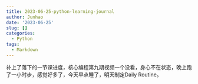 ```yaml
---
title: 2023-06-25-python-learning-journal
author: Junhao
date: '2023-06-25'
slug: []
categories:
  - Python
tags:
  - Markdown
---
```

  补上了落下的一节课进度，核心编程第九期视频一个没看，身心不在状态，晚上跑了一小时步，感觉好多了，今天早点睡了，明天制定Daily Routine。